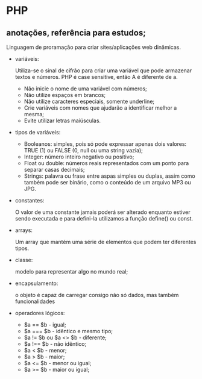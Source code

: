 # PHP
## anotações, referência para estudos;

Linguagem de proramação para criar sites/aplicações web dinâmicas.

* variáveis:
  
  Utiliza-se o sinal de cifrão para criar uma variável que pode armazenar textos e números. PHP é case sensitive, então A é diferente de a.
  - Não inicie o nome de uma variável com números;
  - Não utilize espaços em brancos;
  - Não utilize caracteres especiais, somente underline;
  - Crie variáveis com nomes que ajudarão a identificar melhor a mesma;
  - Evite utilizar letras maiúsculas.
  
* tipos de variáveis:
  - Booleanos: simples, pois só pode expressar apenas dois valores: TRUE (1) ou FALSE (0, null ou uma string vazia);
  - Integer: número inteiro negativo ou positivo;
  - Float ou double: números reais representados com um ponto para separar casas decimais;
  - Strings: palavra ou frase entre aspas simples ou duplas, assim como também pode ser binário, como o conteúdo de um arquivo MP3 ou JPG. 

* constantes:

  O valor de uma constante jamais poderá ser alterado enquanto estiver sendo executada e para defini-la utilizamos a função define() ou const.
  
* arrays:
 
  Um array que mantém uma série de elementos que podem ter diferentes tipos.

* classe: 

  modelo para representar algo no mundo real;
  
* encapsulamento: 

  o objeto é capaz de carregar consigo não só dados, mas também funcionalidades
  
* operadores lógicos:
  - $a == $b - igual;
  - $a === $b - idêntico e mesmo tipo;
  - $a != $b ou $a <> $b - diferente;
  - $a !== $b - não idêntico;
  - $a < $b - menor;
  - $a > $b - maior;
  - $a <= $b - menor ou igual;
  - $a >= $b - maior ou igual;



